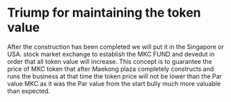 # Triump for maintaining the token value

After the construction has been completed we will put it in the Singapore or USA. stock market exchange to establish the MKC FUND and devedut in order that all token value will increase. This concept is to guarantee the price of MKC token that after Maekong plaza completely constructs and runs the business at that time the token price will not be lower than the Par value MKC as it was the Par value from the start bully much more valuable than expected.
